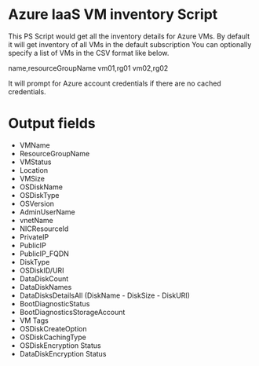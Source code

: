 Azure IaaS VM inventory Script
===================================
This PS Script would get all the inventory details for Azure VMs. 
By default it will get inventory of all VMs in the default subscription
You can optionally specify a list of VMs in the CSV format like below.

name,resourceGroupName
vm01,rg01
vm02,rg02

It will prompt for Azure account credentials if there are no cached credentials.

Output fields
================
 - VMName
 - ResourceGroupName
 - VMStatus
 - Location
 - VMSize
 - OSDiskName
 - OSDiskType
 - OSVersion
 - AdminUserName
 - vnetName
 - NICResourceId
 - PrivateIP
 - PublicIP
 - PublicIP_FQDN
 - DiskType
 - OSDiskID/URI
 - DataDiskCount
 - DataDiskNames
 - DataDisksDetailsAll (DiskName - DiskSize - DiskURI)
 - BootDiagnosticStatus
 - BootDiagnosticsStorageAccount
 - VM Tags
 - OSDiskCreateOption
 - OSDiskCachingType
 - OSDiskEncryption Status
 - DataDiskEncryption Status

